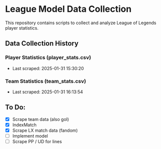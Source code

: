 # League Model Data Collection

This repository contains scripts to collect and analyze League of Legends player statistics.

## Data Collection History

### Player Statistics (player_stats.csv)
- Last scraped: 2025-01-31 15:30:20 

### Team Statistics (team_stats.csv)
- Last scraped: 2025-01-31 16:13:54 

## To Do:
- [x] Scrape team data (also gol)
- [x] IndexMatch
- [x] Scrape LX match data (fandom)
- [ ] Implement model
- [ ] Scrape PP / UD for lines